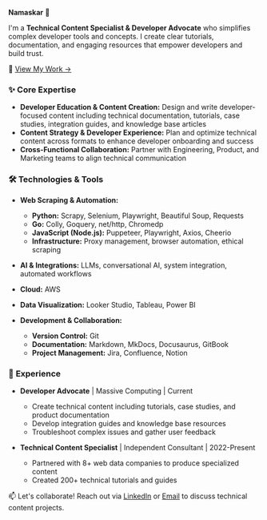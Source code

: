 **Namaskar** 🙏

I'm a **Technical Content Specialist & Developer Advocate** who simplifies complex developer tools and concepts. I create clear tutorials, documentation, and engaging resources that empower developers and build trust.

📌 [View My Work →](https://github.com/triposat/published-blogs)

### ✨ **Core Expertise**

* **Developer Education & Content Creation:** Design and write developer-focused content including technical documentation, tutorials, case studies, integration guides, and knowledge base articles
* **Content Strategy & Developer Experience:** Plan and optimize technical content across formats to enhance developer onboarding and success
* **Cross-Functional Collaboration:** Partner with Engineering, Product, and Marketing teams to align technical communication

### 🛠️ **Technologies & Tools**

* **Web Scraping & Automation:**
    * **Python:** Scrapy, Selenium, Playwright, Beautiful Soup, Requests
    * **Go:** Colly, Goquery, net/http, Chromedp
    * **JavaScript (Node.js):** Puppeteer, Playwright, Axios, Cheerio
    * **Infrastructure:** Proxy management, browser automation, ethical scraping

* **AI & Integrations:** LLMs, conversational AI, system integration, automated workflows

* **Cloud:** AWS

* **Data Visualization:** Looker Studio, Tableau, Power BI

* **Development & Collaboration:**
    * **Version Control:** Git
    * **Documentation:** Markdown, MkDocs, Docusaurus, GitBook
    * **Project Management:** Jira, Confluence, Notion

### 💼 **Experience**

* **Developer Advocate** | Massive Computing | Current
    * Create technical content including tutorials, case studies, and product documentation
    * Develop integration guides and knowledge base resources
    * Troubleshoot complex issues and gather user feedback

* **Technical Content Specialist** | Independent Consultant | 2022-Present
    * Partnered with 8+ web data companies to produce specialized content
    * Created 200+ technical tutorials and guides

📫 Let's collaborate! Reach out via [LinkedIn](https://www.linkedin.com/in/triposat/) or [Email](mailto:tripathisatyam5721@gmail.com) to discuss technical content projects.
